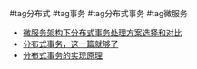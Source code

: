 #tag分布式 #tag事务 #tag分布式事务 #tag微服务

- [微服务架构下分布式事务处理方案选择和对比](http://blog.sina.com.cn/s/blog_493a84550102z8w6.html)
- [分布式事务，这一篇就够了](https://xiaomi-info.github.io/2020/01/02/distributed-transaction/)
- [分布式事务的实现原理
](https://draveness.me/distributed-transaction-principle/)